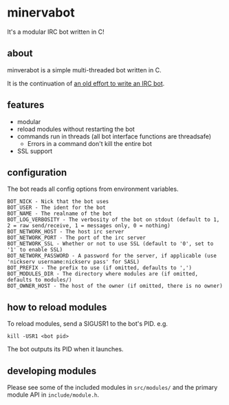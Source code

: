 # minervabot

It's a modular IRC bot written in C!

## about

minverabot is a simple multi-threaded bot written in C.

It is the continuation of [an old effort to write an IRC bot](https://github.com/ohnx-archive/athena).

## features

* modular
* reload modules without restarting the bot
* commands run in threads (all bot interface functions are threadsafe)
  * Errors in a command don't kill the entire bot
* SSL support

## configuration

The bot reads all config options from environment variables.

```
BOT_NICK - Nick that the bot uses
BOT_USER - The ident for the bot
BOT_NAME - The realname of the bot
BOT_LOG_VERBOSITY - The verbosity of the bot on stdout (default to 1, 2 = raw send/receive, 1 = messages only, 0 = nothing)
BOT_NETWORK_HOST - The host irc server
BOT_NETWORK_PORT - The port of the irc server
BOT_NETWORK_SSL - Whether or not to use SSL (default to '0', set to '1' to enable SSL)
BOT_NETWORK_PASSWORD - A password for the server, if applicable (use 'nickserv username:nickserv pass' for SASL)
BOT_PREFIX - The prefix to use (if omitted, defaults to ',')
BOT_MODULES_DIR - The directory where modules are (if omitted, defaults to modules/)
BOT_OWNER_HOST - The host of the owner (if omitted, there is no owner)
```

## how to reload modules

To reload modules, send a SIGUSR1 to the bot's PID. e.g.

```
kill -USR1 <bot pid>
```

The bot outputs its PID when it launches.

## developing modules

Please see some of the included modules in `src/modules/` and the primary module API in `include/module.h`.
